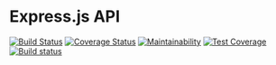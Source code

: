 # Express.js API
[![Build Status](https://travis-ci.com/timchenko24/express-vessels-voyages.svg?token=p5FRrsh5x62h5JceUUC6&branch=master)](https://travis-ci.com/timchenko24/express-vessels-voyages)
[![Coverage Status](https://coveralls.io/repos/github/timchenko24/express-vessels-voyages/badge.svg?branch=tdd)](https://coveralls.io/github/timchenko24/express-vessels-voyages?branch=tdd)
[![Maintainability](https://api.codeclimate.com/v1/badges/503a5f53d076c34fda7d/maintainability)](https://codeclimate.com/github/timchenko24/express-vessels-voyages/maintainability)
[![Test Coverage](https://api.codeclimate.com/v1/badges/503a5f53d076c34fda7d/test_coverage)](https://codeclimate.com/github/timchenko24/express-vessels-voyages/test_coverage)
[![Build status](https://ci.appveyor.com/api/projects/status/pstwms7d1k2xbm98?svg=true)](https://ci.appveyor.com/project/timchenko24/express-vessels-voyages)
